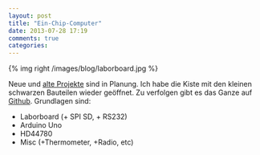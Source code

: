 ```yaml
---
layout: post
title: "Ein-Chip-Computer"
date: 2013-07-28 17:19
comments: true
categories: 
---
```

{% img right /images/blog/laborboard.jpg %}

Neue und [alte Projekte][github] sind in Planung. Ich habe die Kiste mit
den kleinen schwarzen Bauteilen wieder geöffnet. Zu verfolgen gibt es
das Ganze auf [Github][github]. Grundlagen sind:

* Laborboard (+ SPI SD, + RS232)
* Arduino Uno
* HD44780
* Misc (+Thermometer, +Radio, etc)

[github]: https://github.com/mxreg/petridish/tree/master/sandbox
